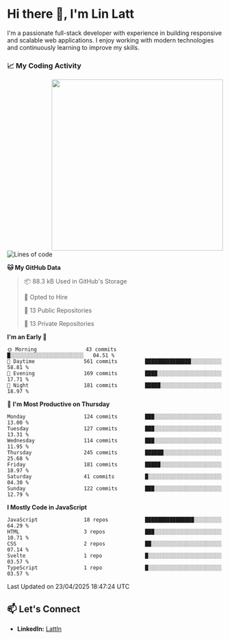 # Hi there 👋, I'm Lin Latt

I'm a passionate full-stack developer with experience in building responsive and scalable web applications. I enjoy working with modern technologies and continuously learning to improve my skills.

### 📈 My Coding Activity 
<img src="https://github.com/user-attachments/assets/6cec4854-3eec-4600-9120-9be1d3cb2bfe"  width="400px" align="right">

<!--START_SECTION:waka-->
![Lines of code](https://img.shields.io/badge/From%20Hello%20World%20I%27ve%20Written-447.1%20thousand%20lines%20of%20code-blue)

**🐱 My GitHub Data** 

> 📦 88.3 kB Used in GitHub's Storage 
 > 
> 💼 Opted to Hire
 > 
> 📜 13 Public Repositories 
 > 
> 🔑 13 Private Repositories 
 > 
**I'm an Early 🐤** 

```text
🌞 Morning                43 commits          █░░░░░░░░░░░░░░░░░░░░░░░░   04.51 % 
🌆 Daytime                561 commits         ███████████████░░░░░░░░░░   58.81 % 
🌃 Evening                169 commits         ████░░░░░░░░░░░░░░░░░░░░░   17.71 % 
🌙 Night                  181 commits         █████░░░░░░░░░░░░░░░░░░░░   18.97 % 
```
📅 **I'm Most Productive on Thursday** 

```text
Monday                   124 commits         ███░░░░░░░░░░░░░░░░░░░░░░   13.00 % 
Tuesday                  127 commits         ███░░░░░░░░░░░░░░░░░░░░░░   13.31 % 
Wednesday                114 commits         ███░░░░░░░░░░░░░░░░░░░░░░   11.95 % 
Thursday                 245 commits         ██████░░░░░░░░░░░░░░░░░░░   25.68 % 
Friday                   181 commits         █████░░░░░░░░░░░░░░░░░░░░   18.97 % 
Saturday                 41 commits          █░░░░░░░░░░░░░░░░░░░░░░░░   04.30 % 
Sunday                   122 commits         ███░░░░░░░░░░░░░░░░░░░░░░   12.79 % 
```


**I Mostly Code in JavaScript** 

```text
JavaScript               18 repos            ████████████████░░░░░░░░░   64.29 % 
HTML                     3 repos             ███░░░░░░░░░░░░░░░░░░░░░░   10.71 % 
CSS                      2 repos             ██░░░░░░░░░░░░░░░░░░░░░░░   07.14 % 
Svelte                   1 repo              █░░░░░░░░░░░░░░░░░░░░░░░░   03.57 % 
TypeScript               1 repo              █░░░░░░░░░░░░░░░░░░░░░░░░   03.57 % 
```




 Last Updated on 23/04/2025 18:47:24 UTC
<!--END_SECTION:waka-->

## 📫 Let's Connect

- **LinkedIn:** [Lattln](https://linkedin.com/in/lin-latt)
<!-- - **Portfolio:** [Your Portfolio](https://yourportfolio.com) -->
